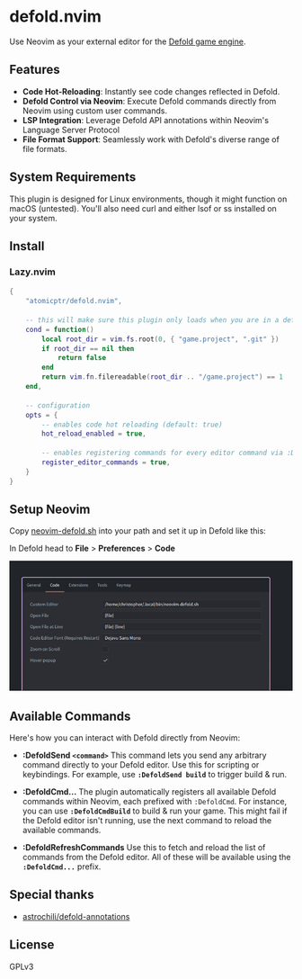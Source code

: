 # defold.nvim

Use Neovim as your external editor for the [Defold game engine](https://defold.com).

## Features

- **Code Hot-Reloading**: Instantly see code changes reflected in Defold.
- **Defold Control via Neovim**: Execute Defold commands directly from Neovim using custom user commands.
- **LSP Integration**: Leverage Defold API annotations within Neovim's Language Server Protocol
- **File Format Support**: Seamlessly work with Defold's diverse range of file formats.

## System Requirements

This plugin is designed for Linux environments, though it might function on macOS (untested). You'll also need curl and either lsof or ss installed on your system.

## Install

### Lazy.nvim

```lua
{
    "atomicptr/defold.nvim",

    -- this will make sure this plugin only loads when you are in a defold project
    cond = function()
        local root_dir = vim.fs.root(0, { "game.project", ".git" })
        if root_dir == nil then
            return false
        end
        return vim.fn.filereadable(root_dir .. "/game.project") == 1
    end,

    -- configuration
    opts = {
        -- enables code hot reloading (default: true)
        hot_reload_enabled = true,

        -- enables registering commands for every editor command via :DefoldCmd... (default: true)
        register_editor_commands = true,
    }
}
```

## Setup Neovim

Copy [neovim-defold.sh](./neovim-defold.sh) into your path and set it up in Defold like this:

In Defold head to **File** > **Preferences** > **Code**

![Defold Settings](./.github/defold-settings.png)

## Available Commands

Here's how you can interact with Defold directly from Neovim:

* **:DefoldSend `<command>`**
    This command lets you send any arbitrary command directly to your Defold editor. Use this for scripting or keybindings. For example, use **`:DefoldSend build`** to trigger build & run.

* **:DefoldCmd...**
    The plugin automatically registers all available Defold commands within Neovim, each prefixed with `:DefoldCmd`. For instance, you can use **`:DefoldCmdBuild`** to build & run your game. This might fail if the Defold editor isn't running, use the next command to reload the available commands.

* **:DefoldRefreshCommands**
    Use this to fetch and reload the list of commands from the Defold editor. All of these will be available using the **`:DefoldCmd...`** prefix.

## Special thanks

- [astrochili/defold-annotations](https://github.com/astrochili/defold-annotations)

## License

GPLv3
